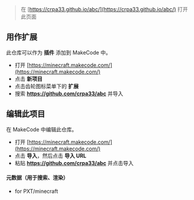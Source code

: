 
> 在 [https://crpa33.github.io/abc/](https://crpa33.github.io/abc/) 打开此页面

## 用作扩展

此仓库可以作为 **插件** 添加到 MakeCode 中。

* 打开 [https://minecraft.makecode.com/](https://minecraft.makecode.com/)
* 点击 **新项目**
* 点击齿轮图标菜单下的 **扩展**
* 搜索 **https://github.com/crpa33/abc** 并导入

## 编辑此项目

在 MakeCode 中编辑此仓库。

* 打开 [https://minecraft.makecode.com/](https://minecraft.makecode.com/)
* 点击 **导入**，然后点击 **导入 URL**
* 粘贴 **https://github.com/crpa33/abc** 并点击导入

#### 元数据（用于搜索、渲染）

* for PXT/minecraft
<script src="https://makecode.com/gh-pages-embed.js"></script><script>makeCodeRender("{{ site.makecode.home_url }}", "{{ site.github.owner_name }}/{{ site.github.repository_name }}");</script>
